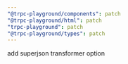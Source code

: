 ```yaml
---
"@trpc-playground/components": patch
"@trpc-playground/html": patch
"trpc-playground": patch
"@trpc-playground/types": patch
---
```


add superjson transformer option
